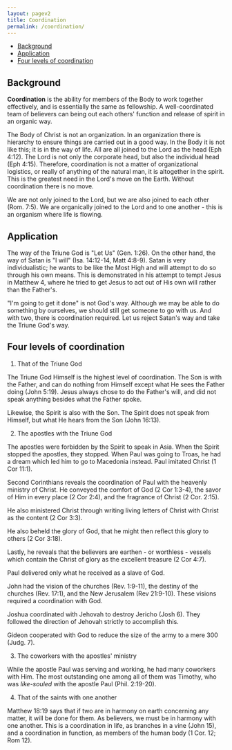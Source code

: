 ```yaml
---
layout: pagev2
title: Coordination
permalink: /coordination/
---
```

- [Background](#background)
- [Application](#application)
- [Four levels of coordination](#four-levels-of-coordination)

## Background

**Coordination** is the ability for members of the Body to work together effectively, and is essentially the same as fellowship. A well-coordinated team of believers can being out each others' function and release of spirit in an organic way. 

The Body of Christ is not an organization. In an organization there is hierarchy to ensure things are carried out in a good way. In the Body it is not like this; it is in the way of life. All are all joined to the Lord as the head (Eph 4:12). The Lord is not only the corporate head, but also the individual head (Eph 4:15). Therefore, coordination is not a matter of organizational logistics, or really of anything of the natural man, it is altogether in the spirit. This is the greatest need in the Lord's move on the Earth. Without coordination there is no move. 

We are not only joined to the Lord, but we are also joined to each other (Rom. 7:5). We are organically joined to the Lord and to one another - this is an organism where life is flowing.

## Application

The way of the Triune God is "Let Us" (Gen. 1:26). On the other hand, the way of Satan is "I will" (Isa. 14:12-14, Matt 4:8-9). Satan is very individualistic; he wants to be like the Most High and will attempt to do so through his own means. This is demonstrated in his attempt to tempt Jesus in Matthew 4, where he tried to get Jesus to act out of His own will rather than the Father's.

"I'm going to get it done" is not God's way. Although we may be able to do something by ourselves, we should still get someone to go with us. And with two, there is coordination required. Let us reject Satan's way and take the Triune God's way.

## Four levels of coordination

1. That of the Triune God

The Triune God Himself is the highest level of coordination. The Son is with the Father, and can do nothing from Himself except what He sees the Father doing (John 5:19). Jesus always chose to do the Father's will, and did not speak anything besides what the Father spoke.

Likewise, the Spirit is also with the Son. The Spirit does not speak from Himself, but what He hears from the Son (John 16:13).

2. The apostles with the Triune God

The apostles were forbidden by the Spirit to speak in Asia. When the Spirit stopped the apostles, they stopped. When Paul was going to Troas, he had a dream which led him to go to Macedonia instead.   Paul imitated Christ (1 Cor 11:1). 

Second Corinthians reveals the coordination of Paul with the heavenly ministry of Christ. He conveyed the comfort of God (2 Cor 1:3-4), the savor of Him in every place (2 Cor 2:4), and the fragrance of Christ (2 Cor. 2:15).

He also ministered Christ through writing living letters of Christ with Christ as the content (2 Cor 3:3). 

He also beheld the glory of God, that he might then reflect this glory to others (2 Cor 3:18). 

Lastly, he reveals that the believers are earthen - or worthless - vessels which contain the Christ of glory as the excellent treasure (2 Cor 4:7).

Paul delivered only what he received as a slave of God. 

John had the vision of the churches (Rev. 1:9-11), the destiny of the churches (Rev. 17:1), and the New Jerusalem (Rev 21:9-10). These visions required a coordination with God. 

Joshua coordinated with Jehovah to destroy Jericho (Josh 6). They followed the direction of Jehovah strictly to accomplish this.

Gideon cooperated with God to reduce the size of the army to a mere 300 (Judg. 7). 

3. The coworkers with the apostles' ministry

While the apostle Paul was serving and working, he had many coworkers with Him. The most outstanding one among all of them was Timothy, who was *like-souled* with the apostle Paul (Phil. 2:19-20). 

4. That of the saints with one another

Matthew 18:19 says that if two are in harmony on earth concerning any matter, it will be done for them. As believers, we must be in harmony with one another. This is a coordination in life, as branches in a vine (John 15), and a coordination in function, as members of the human body (1 Cor. 12; Rom 12).